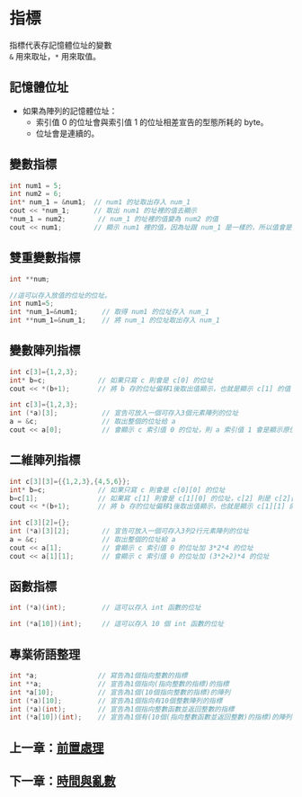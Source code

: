 # 指標

指標代表存記憶體位址的變數  
`&` 用來取址，`*` 用來取值。

## 記憶體位址

- 如果為陣列的記憶體位址：
  - 索引值 0 的位址會與索引值 1 的位址相差宣告的型態所耗的 byte。
  - 位址會是連續的。

## 變數指標

```cpp
int num1 = 5;
int num2 = 6;
int* num_1 = &num1;  // num1 的址取出存入 num_1
cout << *num_1;      // 取出 num1 的址裡的值去顯示
*num_1 = num2;        // num_1 的址裡的值變為 num2 的值
cout << num1;        // 顯示 num1 裡的值，因為址跟 num_1 是一樣的，所以值會是 num2 的值
```

## 雙重變數指標

```cpp
int **num;

//這可以存入放值的位址的位址。
int num1=5;
int *num_1=&num1;      // 取得 num1 的位址存入 num_1
int **num_1=&num_1;    // 將 num_1 的位址取出存入 num_1
```

## 變數陣列指標

```cpp
int c[3]={1,2,3};
int* b=c;             // 如果只寫 c 則會是 c[0] 的位址
cout << *(b+1);       // 將 b 存的位址偏移1後取出值顯示，也就是顯示 c[1] 的值
```
```cpp
int c[3]={1,2,3};
int (*a)[3];           // 宣告可放入一個可存入3個元素陣列的位址
a = &c;                // 取出整個的位址给 a
cout << a[0];          // 會顯示 c 索引值 0 的位址，則 a 索引值 1 會是顯示原位址加 3*4 的位址
```

## 二維陣列指標

```cpp
int c[3][3]={{1,2,3},{4,5,6}};
int* b=c;             // 如果只寫 c 則會是 c[0][0] 的位址
b=c[1];               // 如果寫 c[1] 則會是 c[1][0] 的位址，c[2] 則是 c[2][0] 的位址，以此類推
cout << *(b+1);       // 將 b 存的位址偏移1後取出值顯示，也就是顯示 c[1][1] 的值
```
```cpp
int c[3][2]={};
int (*a)[3][2];        // 宣告可放入一個可存入3列2行元素陣列的位址
a = &c;                // 取出整個的位址給 a
cout << a[1];          // 會顯示 c 索引值 0 的位址加 3*2*4 的位址
cout << a[1][1];       // 會顯示 c 索引值 0 的位址加 (3*2+2)*4 的位址
```

## 函數指標

```cpp
int (*a)(int);         // 這可以存入 int 函數的位址
```
```cpp
int (*a[10])(int);     // 這可以存入 10 個 int 函數的位址
```

## 專業術語整理

```cpp
int *a;               // 寫告為1個指向整數的指標
int **a;              // 宣告為1個指向(指向整數的指標)的指標
int *a[10];           // 宣告為1個(10個指向整數的指標)的陣列
int (*a)[10];         // 宣告為1個指向有10個整數陣列的指標
int (*a)(int);        // 宣告為1個指向整數函數並返回整數的指標
int (*a[10])(int);    // 宣告為1個有(10個(指向整數函數並返回整數)的指標)的陣列
```

## 上一章：[前置處理](https://github.com/xixa3333/C-Plus-Plus-Textbook/blob/main/%E5%89%8D%E7%BD%AE%E8%99%95%E7%90%86.md)
## 下一章：[時間與亂數](https://github.com/xixa3333/C-Plus-Plus-Textbook/blob/main/%E6%99%82%E9%96%93%E8%88%87%E4%BA%82%E6%95%B8.md)
